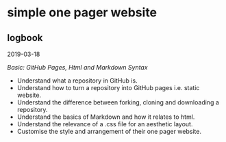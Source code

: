 # simple one pager website

## logbook

2019-03-18

*Basic: GitHub Pages, Html and Markdown Syntax*

* Understand what a repository in GitHub is.
* Understand how to turn a repository into GitHub pages i.e. static website.
* Understand the difference between forking, cloning and downloading a repository.
* Understand the basics of Markdown and how it relates to html.
* Understand the relevance of a .css file for an aesthetic layout.
* Customise the style and arrangement of their one pager website.
